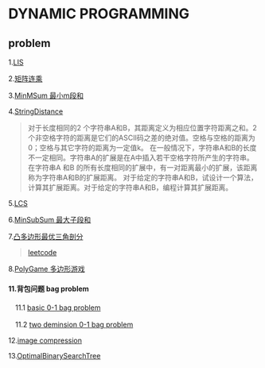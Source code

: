 # DYNAMIC PROGRAMMING
## problem
1.[LIS](https://leetcode-cn.com/problems/longest-increasing-subsequence/solution/)

2.[矩阵连乘](https://github.com/Iris-Song/algorithm/blob/main/Dynamic%20Programming/RecurMatrixChain.cpp)

3.[MinMSum 最小m段和](https://github.com/Iris-Song/algorithm/blob/main/Dynamic%20Programming/MinMSum.cpp)

4.[StringDistance](https://github.com/Iris-Song/algorithm/blob/main/Dynamic%20Programming/StringDistance.cpp)

>对于长度相同的2 个字符串A和B，其距离定义为相应位置字符距离之和。2 个非空格字符的距离是它们的ASCII码之差的绝对值。空格与空格的距离为0；空格与其它字符的距离为一定值k。
在一般情况下，字符串A和B的长度不一定相同。字符串A的扩展是在A中插入若干空格字符所产生的字符串。在字符串A 和B 的所有长度相同的扩展中，有一对距离最小的扩展，该距离称为字符串A和B的扩展距离。
对于给定的字符串A和B，试设计一个算法，计算其扩展距离。对于给定的字符串A和B，编程计算其扩展距离。

5.[LCS](https://leetcode-cn.com/problems/longest-common-subsequence/submissions/)

6.[MinSubSum 最大子段和](https://leetcode-cn.com/problems/maximum-subarray/submissions/)

7.[凸多边形最优三角剖分](https://github.com/Iris-Song/algorithm/blob/main/Dynamic%20Programming/MinWeightTriangulation.cpp)
  >[leetcode](https://leetcode-cn.com/problems/minimum-score-triangulation-of-polygon/submissions/)

8.[PolyGame 多边形游戏](https://github.com/Iris-Song/algorithm/blob/main/Dynamic%20Programming/PolyGame.cpp)

#### 11.背包问题 bag problem

　11.1 [basic 0-1 bag problem](https://github.com/Iris-Song/algorithm/blob/main/Dynamic%20Programming/bag1D-ttf.cpp)

　11.2 [two deminsion 0-1 bag problem](https://github.com/Iris-Song/algorithm/blob/main/Dynamic%20Programming/bag2D.cpp)


12.[image compression](https://github.com/Iris-Song/algorithm/blob/main/Dynamic%20Programming/imageCompression.cpp)

13.[OptimalBinarySearchTree](https://github.com/Iris-Song/algorithm/blob/main/Dynamic%20Programming/OptimalBinarySearchTree.cpp)

